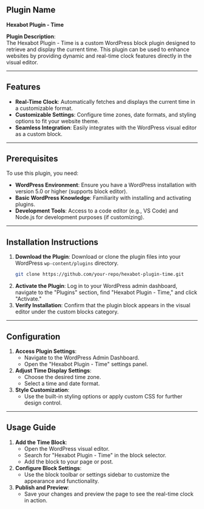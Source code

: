 ## Plugin Name
**Hexabot Plugin - Time**

**Plugin Description**:  
The Hexabot Plugin - Time is a custom WordPress block plugin designed to retrieve and display the current time. This plugin can be used to enhance websites by providing dynamic and real-time clock features directly in the visual editor.

---

## Features
- **Real-Time Clock**: Automatically fetches and displays the current time in a customizable format.
- **Customizable Settings**: Configure time zones, date formats, and styling options to fit your website theme.
- **Seamless Integration**: Easily integrates with the WordPress visual editor as a custom block.

---

## Prerequisites
To use this plugin, you need:
- **WordPress Environment**: Ensure you have a WordPress installation with version 5.0 or higher (supports block editor).
- **Basic WordPress Knowledge**: Familiarity with installing and activating plugins.
- **Development Tools**: Access to a code editor (e.g., VS Code) and Node.js for development purposes (if customizing).

---

## Installation Instructions
1. **Download the Plugin**: Download or clone the plugin files into your WordPress `wp-content/plugins` directory.
   ```bash
   git clone https://github.com/your-repo/hexabot-plugin-time.git
   ```
2. **Activate the Plugin**: Log in to your WordPress admin dashboard, navigate to the "Plugins" section, find "Hexabot Plugin - Time," and click "Activate."
3. **Verify Installation**: Confirm that the plugin block appears in the visual editor under the custom blocks category.

---

## Configuration
1. **Access Plugin Settings**:
   - Navigate to the WordPress Admin Dashboard.
   - Open the "Hexabot Plugin - Time" settings panel.
2. **Adjust Time Display Settings**:
   - Choose the desired time zone.
   - Select a time and date format.
3. **Style Customization**:
   - Use the built-in styling options or apply custom CSS for further design control.

---

## Usage Guide
1. **Add the Time Block**:
   - Open the WordPress visual editor.
   - Search for "Hexabot Plugin - Time" in the block selector.
   - Add the block to your page or post.
2. **Configure Block Settings**:
   - Use the block toolbar or settings sidebar to customize the appearance and functionality.
3. **Publish and Preview**:
   - Save your changes and preview the page to see the real-time clock in action.